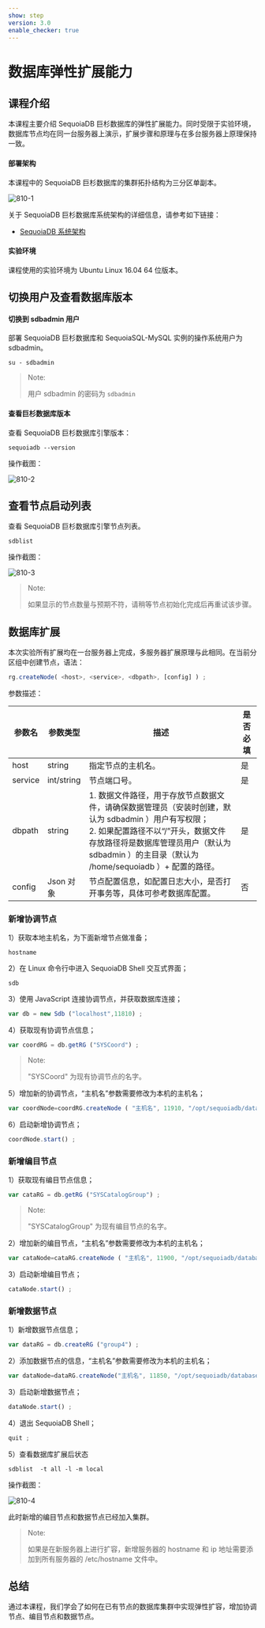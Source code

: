 ```yaml
---
show: step
version: 3.0
enable_checker: true
---
```




# 数据库弹性扩展能力

## 课程介绍

本课程主要介绍 SequoiaDB 巨杉数据库的弹性扩展能力。同时受限于实验环境，数据库节点均在同一台服务器上演示，扩展步骤和原理与在多台服务器上原理保持一致。

#### 部署架构

本课程中的 SequoiaDB 巨杉数据库的集群拓扑结构为三分区单副本。

![810-1](https://doc.shiyanlou.com/courses/1544/1207281/edad10d1fca39ab74e2d0a1c01d34154)

关于 SequoiaDB 巨杉数据库系统架构的详细信息，请参考如下链接：

* [SequoiaDB 系统架构](http://doc.sequoiadb.com/cn/sequoiadb-cat_id-1519649201-edition_id-0)

#### 实验环境

课程使用的实验环境为 Ubuntu Linux 16.04 64 位版本。

## 切换用户及查看数据库版本

#### 切换到 sdbadmin 用户

部署 SequoiaDB 巨杉数据库和 SequoiaSQL-MySQL 实例的操作系统用户为 sdbadmin。

```shell
su - sdbadmin
```

>Note:
>
>用户 sdbadmin 的密码为 `sdbadmin`

#### 查看巨杉数据库版本

查看 SequoiaDB 巨杉数据库引擎版本：

```shell
sequoiadb --version
```

操作截图：

![810-2](https://doc.shiyanlou.com/courses/1469/1207281/b4082b0d6d6bdf89d229aa713a53759d)

## 查看节点启动列表

查看 SequoiaDB 巨杉数据库引擎节点列表。

```shell
sdblist
```

操作截图：

![810-3](https://doc.shiyanlou.com/courses/1469/1207281/02fcaa58ac27e91688ead137fa748d6e)

>Note:
>
>如果显示的节点数量与预期不符，请稍等节点初始化完成后再重试该步骤。

## 数据库扩展

本次实验所有扩展均在一台服务器上完成，多服务器扩展原理与此相同。在当前分区组中创建节点，语法：

```javascript
rg.createNode( <host>, <service>, <dbpath>, [config] ) ;
```

参数描述：

| 参数名 | 参数类型   | 描述 | 是否必填 |
| ----- | --------- | ----------- | ------- |
| host | string | 指定节点的主机名。 | 是 |
| service  | 	int/string     | 节点端口号。    | 是 |
| dbpath  | string     | 1. 数据文件路径，用于存放节点数据文件，请确保数据管理员（安装时创建，默认为 sdbadmin ）用户有写权限； <br> 2. 如果配置路径不以“/”开头，数据文件存放路径将是数据库管理员用户（默认为 sdbadmin ）的主目录（默认为 /home/sequoiadb ）+ 配置的路径。    | 是 |
| config  | Json 对象     | 节点配置信息，如配置日志大小，是否打开事务等，具体可参考数据库配置。    | 否 |

### 新增协调节点

1）获取本地主机名，为下面新增节点做准备；

```shell
hostname
```

2）在 Linux 命令行中进入 SequoiaDB Shell 交互式界面；

```shell
sdb
```

3）使用 JavaScript 连接协调节点，并获取数据库连接；

```javascript
var db = new Sdb ("localhost",11810) ;
```

4）获取现有协调节点信息；

```javascript
var coordRG = db.getRG ("SYSCoord") ;
```

> Note:
>
> "SYSCoord" 为现有协调节点的名字。

5）增加新的协调节点，“主机名”参数需要修改为本机的主机名；

```javascript
var coordNode=coordRG.createNode ( "主机名", 11910, "/opt/sequoiadb/database/coord/11910/", { logfilenum : 5 , transactionon : true } ) ;
```

6）启动新增协调节点；

```javascript
coordNode.start() ;
```

### 新增编目节点

1）获取现有编目节点信息；

```javascript
var cataRG = db.getRG ("SYSCatalogGroup") ;
```

> Note:
>
> "SYSCatalogGroup" 为现有编目节点的名字。

2）增加新的编目节点，“主机名”参数需要修改为本机的主机名；

```javascript
var cataNode=cataRG.createNode ( "主机名", 11900, "/opt/sequoiadb/database/cata/11900/", { logfilenum : 5 , transactionon : true } ) ;
```

3）启动新增编目节点；

```javascript
cataNode.start() ;
```

### 新增数据节点

1）新增数据节点信息；

```javascript
var dataRG = db.createRG ("group4") ;
```

2）添加数据节点的信息，“主机名”参数需要修改为本机的主机名；

```javascript
var dataNode=dataRG.createNode("主机名", 11850, "/opt/sequoiadb/database/data/11850/", { logfilenum : 5 , transactionon : true } ) ;
```

3）启动新增数据节点；

```javascript
dataNode.start() ;
```

4）退出 SequoiaDB Shell；

```javascript
quit ;
```

5）查看数据库扩展后状态

```shell
sdblist  -t all -l -m local
```

操作截图：

 ![810-4](https://doc.shiyanlou.com/courses/1544/1207281/cbd113c6f1cb77ad20ebffe44c44a80d-0)

此时新增的编目节点和数据节点已经加入集群。

> Note:
>
> 如果是在新服务器上进行扩容，新增服务器的 hostname 和 ip 地址需要添加到所有服务器的 /etc/hostname 文件中。

## 总结

通过本课程，我们学会了如何在已有节点的数据库集群中实现弹性扩容，增加协调节点、编目节点和数据节点。
